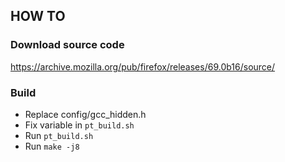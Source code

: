 
## HOW TO

### Download source code

https://archive.mozilla.org/pub/firefox/releases/69.0b16/source/

### Build

- Replace config/gcc_hidden.h
- Fix variable in `pt_build.sh`
- Run `pt_build.sh`
- Run `make -j8`
